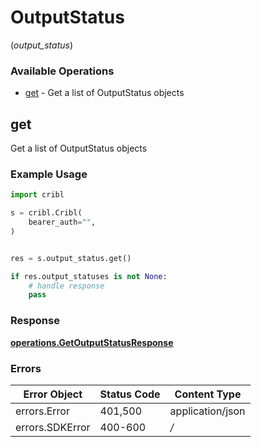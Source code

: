 # OutputStatus
(*output_status*)

### Available Operations

* [get](#get) - Get a list of OutputStatus objects

## get

Get a list of OutputStatus objects

### Example Usage

```python
import cribl

s = cribl.Cribl(
    bearer_auth="",
)


res = s.output_status.get()

if res.output_statuses is not None:
    # handle response
    pass
```


### Response

**[operations.GetOutputStatusResponse](../../models/operations/getoutputstatusresponse.md)**
### Errors

| Error Object     | Status Code      | Content Type     |
| ---------------- | ---------------- | ---------------- |
| errors.Error     | 401,500          | application/json |
| errors.SDKError  | 400-600          | */*              |
